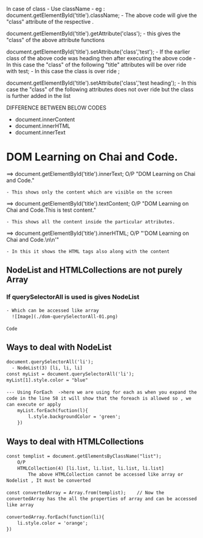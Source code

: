 In case of class 
    - Use className
    - eg : document.getElementById('title').className;
    -   The above code will give the "class" attribute of the respective .


document.getElementById('title').getAttribute('class');
    - this gives the "class" of the above attribute functions


document.getElementById('title').setAttribute('class','test');
    - If the earlier class of the above code was heading then after executing the above code 
    - In this case the "class" of the following "title" attributes will be over ride with test;
    - In this case the class is over ride ;

document.getElementById('title').setAttribute('class','test heading');
    - In this case the "class" of the following attributes does not over ride but the class is further added in the list


DIFFERENCE BETWEEN BELOW CODES

-   document.innerContent
-   document.innerHTML
-   document.innerText


<h1 id="title" class="heading">DOM Learning on Chai and Code.
        <span style="display: none;">This is test content</span>
</h1>

==> document.getElementById('title').innerText;
    O/P
    "DOM Learning on Chai and Code."
    
    - This shows only the content which are visible on the screen

==> document.getElementById('title').textContent;
    O/P
    "DOM Learning on Chai and Code.This is test content."

    - This shows all the content inside the particular attributes.

==> document.getElementById('title').innerHTML;
    O/P
    "'DOM Learning on Chai and Code.\n<span style="display: none;">This is test content</span>\n'"

    - In this it shows the HTML tags also along with the content 


## NodeList and HTMLCollections are not purely Array

### If querySelectorAll is used is gives NodeList 
    - Which can be accessed like array
      ![Image](./dom-querySelectorAll-01.png)
    
    Code
## Ways to deal with NodeList
    document.querySelectorAll('li');
      - NodeList(3) [li, li, li]
    const myList = document.querySelectorAll('li');
    myList[1].style.color = "blue"

    --- Using ForEach  ->here we are using for each as when you expand the code in the line 58 it will show that the foreach is allowed so , we can execute or apply 
        myList.forEach(fuction(l){
            l.style.backgroundColor = 'green';
        })


## Ways to deal with HTMLCollections
    const templist = document.getElementsByClassName("list");
        O/P 
        HTMLCollection(4) [li.list, li.list, li.list, li.list]
            The above HTMLCollection cannot be accessed like array or Nodelist , It must be converted 

    const convertedArray = Array.from(templist);    // Now the convertedArray has the all the properties of array and can be accessed like array

    convertedArray.forEach(function(li){
        li.style.color = 'orange';
    })
